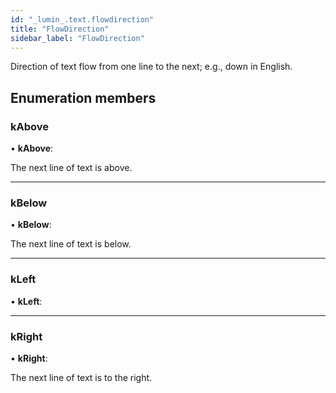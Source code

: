 ```yaml
---
id: "_lumin_.text.flowdirection"
title: "FlowDirection"
sidebar_label: "FlowDirection"
---
```


Direction of text flow from one line to the next; e.g., down in English.

## Enumeration members

###  kAbove

• **kAbove**:

The next line of text is above.

___

###  kBelow

• **kBelow**:

The next line of text is below.

___

###  kLeft

• **kLeft**:

___

###  kRight

• **kRight**:

The next line of text is to the right.
